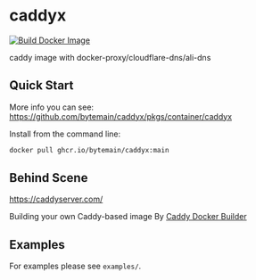 # caddyx

[![Build Docker Image](https://github.com/bytemain/caddyx/actions/workflows/build-and-push.yml/badge.svg?branch=main)](https://github.com/bytemain/caddyx/actions/workflows/build-and-push.yml)

caddy image with docker-proxy/cloudflare-dns/ali-dns

## Quick Start

More info you can see: <https://github.com/bytemain/caddyx/pkgs/container/caddyx>

Install from the command line:

```sh
docker pull ghcr.io/bytemain/caddyx:main
```

## Behind Scene

<https://caddyserver.com/>

Building your own Caddy-based image By [Caddy Docker Builder](https://hub.docker.com/_/caddy)

## Examples

For examples please see `examples/`.
